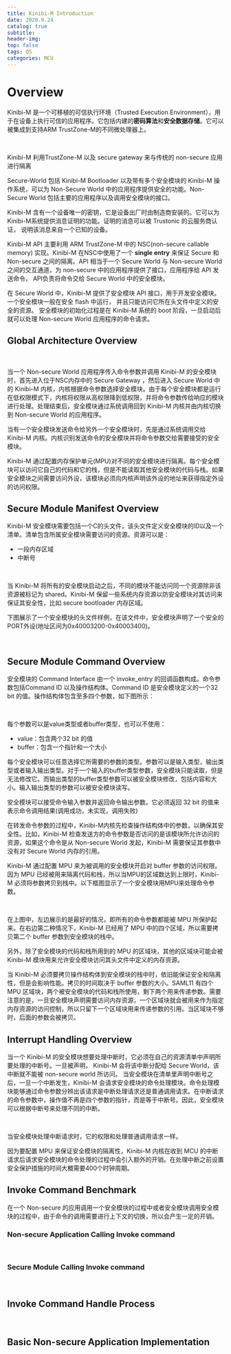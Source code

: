 ```yaml
---
title: Kinibi-M Introduction
date: 2020.9.24
catalog: true
subtitle: 
header-img: 
top: false
tags: OS
categories: MCU 
---
```

 

# Overview

Kinibi-M 是一个可移植的可信执行环境（Trusted Execution Environment），用于在设备上执行可信的应用程序。它包括内建的**密码算法**和**安全数据存储**。它可以被集成到支持ARM TrustZone-M的不同微处理器上。

<img style="display: block; margin: 0 auto;" src="images/overview.png" alt="" /><br>

Kinibi-M 利用TrustZone-M 以及 secure gateway 来与传统的 non-secure 应用进行隔离<br>

Secure-World 包括 Kinibi-M Bootloader 以及带有多个安全模块的 Kinibi-M 操作系统，可以为 Non-Secure World 中的应用程序提供安全的功能。Non-Secure World 包括主要的应用程序以及调用安全模块的接口。

Kinibi-M 含有一个设备唯一的密钥，它是设备出厂时由制造商安装的。它可以为Kinibi-M系统提供消息证明的功能。证明的消息可以被 Trustonic 的云服务商认证， 说明该消息来自一个已知的设备。

Kinibi-M API 主要利用 ARM TrustZone-M 中的 NSC(non-secure callable memory) 实现。Kinibi-M 在NSC中使用了一个 **single entry** 来保证 Secure 和 Non-secure 之间的隔离。API 相当于一个 Secure World 与 Non-secure World 之间的交互通道，为 non-secure 中的应用程序提供了接口，应用程序给 API 发送命令， API负责将命令交给 Secure World 中的安全模块。

在 Secure World 中，Kinibi-M 提供了安全模块 API 接口，用于开发安全模块。 一个安全模块一般在安全 flash 中运行， 并且只能访问它所在头文件中定义的安全的资源。 安全模块的初始化过程是在 Kinibi-M 系统的 boot 阶段，一旦启动后就可以处理 Non-secure World 应用程序的命令请求。

## Global Architecture Overview
<img style="display: block; margin: 0 auto;" src="images/global_overview.jpg" alt="" /><br>

当一个 Non-secure World 应用程序传入命令参数并调用 Kinibi-M 的安全模块时，首先进入位于NSC内存中的 Secure Gateway ，然后进入 Secure World 中的 Kinibi-M 内核，内核根据命令参数选择安全模块。由于每个安全模块都是运行在低权限模式下，内核将权限从高权限降到低权限，并将命令参数传给响应的模块进行处理。处理结束后，安全模块通过系统调用回到 Kinibi-M 内核并由内核切换到 Non-secure World 的应用程序。

当有一个安全模块发送命令给另外一个安全模块时，先是通过系统调用交给 Kinibi-M 内核。内核识别发送命令的安全模块并将命令参数交给需要接受的安全模块。

Kinibi-M 通过配置内存保护单元(MPU)对不同的安全模块进行隔离。每个安全模块可以访问它自己的代码和它的栈，但是不能读取其他安全模块的代码与栈。如果安全模块之间需要访问外设，该模块必须向内核声明该外设的地址来获得指定外设的访问权限。

## Secure Module Manifest Overview
Kinibi-M 安全模块需要包括一个C的头文件，该头文件定义安全模块的ID以及一个清单。清单包含所属安全模块需要访问的资源。资源可以是：

* 一段内存区域
* 中断号

<img style="display: block; margin: 0 auto;" src="images/manifest.jpg" alt="" /><br>


当 Kinibi-M 将所有的安全模块启动之后，不同的模块不能访问同一个资源除非该资源被标记为 shared。Kinibi-M 保留一些系统内存资源以防安全模块对其访问来保证其安全性，比如 secure bootloader 内存区域。

下图展示了一个安全模块的头文件样例，在该文件中，安全模块声明了一个安全的PORT外设(地址区间为0x40003200-0x40003400)。

<img style="display: block; margin: 0 auto;" src="images/secure_module_manifest.jpg" alt="" /><br>

## Secure Module Command Overview

安全模块的 Command Interface 由一个 invoke_entry 的回调函数构成。命令参数包括Command ID 以及操作结构体。Command ID 是安全模块定义的一个32 bit 的值。操作结构体包含至多四个参数，如下图所示：

<img style="display: block; margin: 0 auto;" src="images/secure_module_command_overview.jpg" alt="" /><br>

每个参数可以是value类型或者buffer类型，也可以不使用：
* value：包含两个32 bit 的值
* buffer：包含一个指针和一个大小
  
每个安全模块可以任意选择它所需要的参数的类型。参数可以是输入类型，输出类型或者输入输出类型。对于一个输入的buffer类型参数，安全模块只能读取，但是无法修改它。而输出类型的buffer类型参数可以被安全模块修改，包括内容和大小。输入输出类型的参数可以被安全模块读写。

安全模块可以接受命令输入参数并返回命令输出参数。它必须返回 32 bit 的值来表示命令调用结果(调用成功，未实现，调用失败)

在转发命令参数的过程中，Kinibi-M内核先检查操作结构体中的参数，以确保其安全性。比如，Kinibi-M 检查发送方的命令参数是否访问的是该模块所允许访问的资源，如果这个命令是从 Non-secure World 发起，Kinibi-M 需要保证其参数中没有对 Secure World 内存的引用。

Kinibi-M 通过配置 MPU 来为被调用的安全模块开启对 buffer 参数的访问权限。因为 MPU 已经被用来隔离代码和栈，所以当MPU的区域数达到上限时，Kinibi-M 必须将参数拷贝到栈中。以下框图显示了一个安全模块用MPU来处理命令参数。

<img style="display: block; margin: 0 auto;" src="images/command_handle_memory layout.jpg" alt="" /><br>

在上图中，左边展示的是最好的情况，即所有的命令参数都能被 MPU 所保护起来。在右边第二种情况下，Kinibi-M 已经用了 MPU 中的四个区域，所以需要拷贝第二个 buffer 参数到安全模块的栈中。


另外，除了安全模块的代码和栈所用到的 MPU 的区域块，其他的区域块可能会被 Kinibi-M 模块用来允许安全模块访问其头文件中定义的内存资源。

当 Kinibi-M 必须要拷贝操作结构体到安全模块的栈中时，依旧能保证安全和隔离性，但是会影响性能。拷贝的时间取决于 buffer 参数的大小。SAML11 有四个 MPU 区域块，两个被安全模块的代码和栈所使用，剩下两个用来传递参数。需要注意的是，一旦安全模块声明需要访问内存资源，一个区域块就会被用来作为指定内存资源的访问控制，所以只留下一个区域块用来传递参数的引用。当区域块不够时，后面的参数会被拷贝。

## Interrupt Handling Overview

当一个 Kinibi-M 的安全模块想要处理中断时，它必须在自己的资源清单中声明所要处理的中断号。一旦被声明， Kinibi-M 会将该中断分配给 Secure World，该中断就不能被 non-secure world 所访问。
当安全模块在清单里声明中断号之后，一旦一个中断发生，Kinibi-M 会请求安全模块的命令处理模块。命令处理模块能够通过命令参数分辨出该请求是中断处理请求还是普通调用请求。在中断请求的命令参数中，操作值不再是四个参数的指针，而是等于中断号。因此，安全模块可以根据中断号来处理不同的中断。

<img style="display: block; margin: 0 auto;" src="images/secure_interrupt_handler.jpg" alt="" /><br>

当安全模块处理中断请求时，它的权限和处理普通调用请求一样。

因为要配置 MPU 来保证安全模块的隔离性，Kinibi-M 内核在收到 MCU 的中断请求后请求安全模块的命令处理的过程中会引入额外的开销。在处理中断之前设置安全保护措施的时间大概需要400个时钟周期。

## Invoke Command Benchmark

在一个 Non-secure 的应用调用一个安全模块的过程中或者安全模块调用安全模块的过程中，由于命令的调用需要进行上下文的切换，所以会产生一定的开销。

### Non-secure Application Calling Invoke command

<img style="display: block; margin: 0 auto;" src="images/non_call_secure.jpg" alt="" /><br>


### Secure Module Calling Invoke command

<img style="display: block; margin: 0 auto;" src="images/secure_secure.jpg" alt="" /><br>

## Invoke Command Handle Process

<img style="display: block; margin: 0 auto;" src="images/invoke_command_process.jpg" alt="" /><br>

## Basic Non-secure Application Implementation

<img style="display: block; margin: 0 auto;" src="images/basic_non_secure_application.jpg" alt="" /><br>

